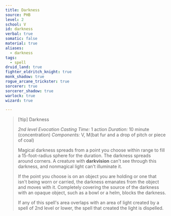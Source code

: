 ```yaml
---
title: Darkness
source: PHB
level: 2
school: V
id: darkness
verbal: true
somatic: false
material: true
aliases:
  - darkness
tags:
  - spell
druid_land: true
fighter_eldritch_knight: true
monk_shadow: true
rogue_arcane_trickster: true
sorcerer: true
sorcerer_shadow: true
warlock: true
wizard: true

---
```

>[!tip] Darkness
>
> *2nd level Evocation*
> *Casting Time:* 1 action
> *Duration:* 10 minute (concentration)
> *Components:* V, M(bat fur and a drop of pitch or piece of coal)
>
>Magical darkness spreads from a point you choose within range to fill a 15-foot-radius sphere for the duration. The darkness spreads around corners. A creature with **darkvision** can't see through this darkness, and nonmagical light can't illuminate it.
>
>If the point you choose is on an object you are holding or one that isn't being worn or carried, the darkness emanates from the object and moves with it. Completely covering the source of the darkness with an opaque object, such as a bowl or a helm, blocks the darkness.
>
>If any of this spell's area overlaps with an area of light created by a spell of 2nd level or lower, the spell that created the light is dispelled.
>

